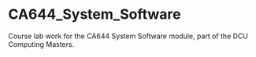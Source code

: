 # CA644_System_Software
Course lab work for the CA644 System Software module, part of the DCU Computing Masters. 
